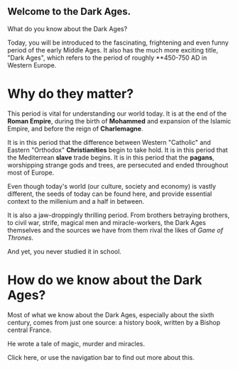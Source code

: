 ## Welcome to the Dark Ages.

What do you know about the Dark Ages?

Today, you will be introduced to the fascinating, frightening and even funny period of the early Middle Ages. It also has the much more exciting title, "Dark Ages", which refers to the period of roughly **450-750 AD in Western Europe.

# Why do they matter?

This period is vital for understanding our world today. It is at the end of the **Roman Empire**, during the birth of **Mohammed** and expansion of the Islamic Empire, and before the reign of **Charlemagne**. 

It is in this period that the difference between Western "Catholic" and Eastern "Orthodox" **Christianities** begin to take hold. 
It is in this period that the Mediterrean **slave** trade begins. 
It is in this period that the **pagans**, worshipping strange gods and trees, are persecuted and ended throughout most of Europe.

Even though today's world (our culture, society and economy) is vastly different, the seeds of today can be found here, and provide essential context to the millenium and a half in between. 

It is also a jaw-droppingly thrilling period. From brothers betraying brothers, to civil war, strife, magical men and miracle-workers, the Dark Ages themselves and the sources we have from them rival the likes of *Game of Thrones*.

And yet, you never studied it in school.

# How do we know about the Dark Ages?

Most of what we know about the Dark Ages, especially about the sixth century, comes from just one source: a history book, written by a Bishop central France. 

He wrote a tale of magic, murder and miracles.

Click here, or use the navigation bar to find out more about this.
